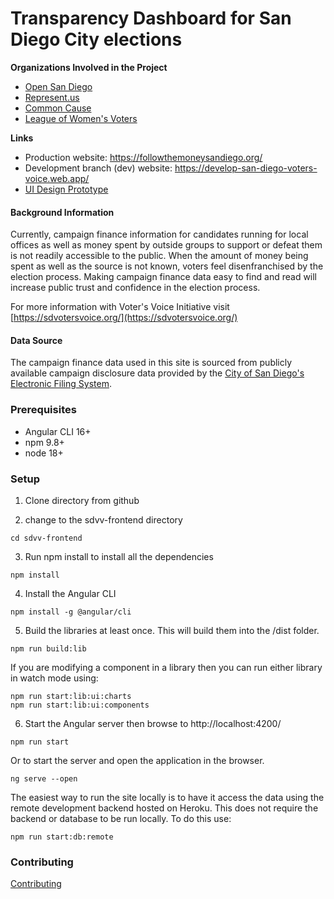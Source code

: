 
# Transparency Dashboard for San Diego City elections

<!-- ### Introduction -->

<!-- Welcome to the San Diego Voter's Voice Initiative! We are a coalition of non-partisan organizations working together to create a website that will provide transparency for campaign contributions and expenditures with local San Diego candidates. -->

**Organizations Involved in the Project**

* [Open San Diego](https://opensandiego.org/)
* [Represent.us](https://represent.us/)
* [Common Cause](https://www.commoncause.org/)
* [League of Women's Voters](https://www.lwv.org/)

**Links**
* Production website: https://followthemoneysandiego.org/
* Development branch (dev) website: https://develop-san-diego-voters-voice.web.app/
* [UI Design Prototype](https://xd.adobe.com/view/2515850f-37db-4f50-5de2-93d5cec8d021-5324/)

#### Background Information

Currently, campaign finance information for candidates running for local offices as well as money spent by outside groups to support or defeat them is not readily accessible to the public.  When the amount of money being spent as well as the source is not known, voters feel disenfranchised by the election process.  Making campaign finance data easy to find and read will increase public trust and confidence in the election process.

For more information with Voter's Voice Initiative visit [https://sdvotersvoice.org/](https://sdvotersvoice.org/)

#### Data Source

The campaign finance data used in this site is sourced from publicly available campaign disclosure data provided by the [City of San Diego's Electronic Filing System](https://efile.sandiego.gov/).

### Prerequisites
* Angular CLI 16+
* npm 9.8+
* node 18+

### Setup
1. Clone directory from github

2. change to the sdvv-frontend directory
```
cd sdvv-frontend
```

3. Run npm install to install all the dependencies 
```
npm install
```

4. Install the Angular CLI
```
npm install -g @angular/cli
```

5. Build the libraries at least once. This will build them into the /dist folder.
```
npm run build:lib
```
If you are modifying a component in a library then you can run either library in watch mode using:
```
npm run start:lib:ui:charts
npm run start:lib:ui:components
```

6. Start the Angular server then browse to http://localhost:4200/
```
npm run start
```

Or to start the server and open the application in the browser.
```
ng serve --open
```

The easiest way to run the site locally is to have it access the data using the remote development backend hosted on Heroku. This does not require the backend or database to be run locally. To do this use:
```
npm run start:db:remote
```

### Contributing

[Contributing](https://github.com/opensandiego/sdvv-frontend/blob/master/CONTRIBUTING.md)
